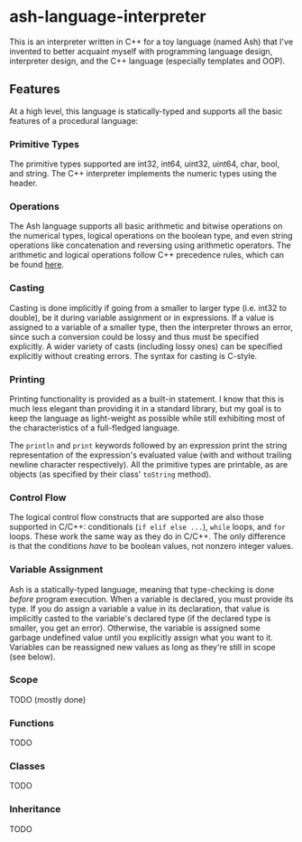 # ash-language-interpreter
This is an interpreter written in C++ for a toy language (named Ash) that I've invented to better acquaint myself with programming language design, interpreter design, and the C++ language (especially templates and OOP).

## Features
At a high level, this language is statically-typed and supports all the basic features of a procedural language:

### Primitive Types
The primitive types supported are int32, int64, uint32, uint64, char, bool, and string. The C++ interpreter implements the numeric types using the <cstdint> header.

### Operations
The Ash language supports all basic arithmetic and bitwise operations on the numerical types, logical operations on the boolean type, and even string operations like concatenation and reversing using arithmetic operators. The arithmetic and logical operations follow C++ precedence rules, which can be found [here](http://en.cppreference.com/w/cpp/language/operator_precedence).

### Casting
Casting is done implicitly if going from a smaller to larger type (i.e. int32 to double), be it during variable assignment or in expressions. If a value is assigned to a variable of a smaller type, then the interpreter throws an error, since such a conversion could be lossy and thus must be specified explicitly. A wider variety of casts (including lossy ones) can be specified explicitly without creating errors. The syntax for casting is C-style.

### Printing
Printing functionality is provided as a built-in statement. I know that this is much less elegant than providing it in a standard library, but my goal is to keep the language as light-weight as possible while still exhibiting most of the characteristics of a full-fledged language.

The `println` and `print` keywords followed by an expression print the string representation of the expression's evaluated value (with and without trailing newline character respectively). All the primitive types are printable, as are objects (as specified by their class' `toString` method).

### Control Flow
The logical control flow constructs that are supported are also those supported in C/C++: conditionals (`if elif else ...`), `while` loops, and `for` loops. These work the same way as they do in C/C++. The only difference is that the conditions _have_ to be boolean values, not nonzero integer values. 

### Variable Assignment
Ash is a statically-typed language, meaning that type-checking is done _before_ program execution. When a variable is declared, you must provide its type. If you do assign a variable a value in its declaration, that value is implicitly casted to the variable's declared type (if the declared type is smaller, you get an error). Otherwise, the variable is assigned some garbage undefined value until you explicitly assign what you want to it. Variables can be reassigned new values as long as they're still in scope (see below).

### Scope
TODO (mostly done)

### Functions
TODO

### Classes 
TODO

### Inheritance
TODO

